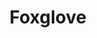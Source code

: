 ---
codehost: https://github.com/https://github.com/foxglove
logohandle: foxglovedev
sort: foxglove
title: Foxglove
twitter: https://x.com/foxglovedev
website: https://foxglove.dev/
---
